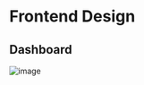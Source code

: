 # Frontend Design

## Dashboard 
![image](https://github.com/user-attachments/assets/2142dfa8-6dcd-459a-8816-b1d597f92b5f)
